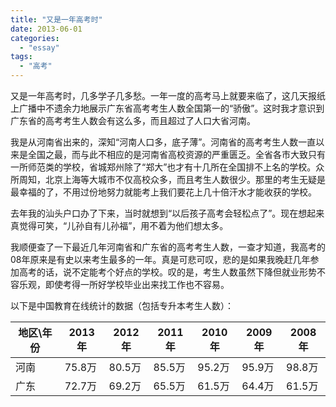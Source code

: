 ```yaml
---
title: "又是一年高考时"
date: 2013-06-01
categories: 
  - "essay"
tags: 
  - "高考"
---
```


又是一年高考时，几多学子几多愁。一年一度的高考马上就要来临了，这几天报纸上广播中不遗余力地展示广东省高考考生人数全国第一的“骄傲”。这时我才意识到广东省的高考考生人数会有这么多，而且超过了人口大省河南。

我是从河南省出来的，深知“河南人口多，底子薄”。河南省的高考考生人数一直以来是全国之最，而与此不相应的是河南省高校资源的严重匮乏。全省各市大致只有一所师范类的学校，省城郑州除了“郑大”也才有十几所在全国排不上名的学校。众所周知，北京上海等大城市不仅高校众多，而且考生人数很少。那里的考生无疑是最幸福的了，不用过份地努力就能考上我们要花上几十倍汗水才能收获的学校。

去年我的汕头户口办了下来，当时就想到“以后孩子高考会轻松点了”。现在想起来真觉得可笑，“儿孙自有儿孙福”，用不着为他们想太多。

我顺便查了一下最近几年河南省和广东省的高考考生人数，一查才知道，我高考的08年原来是有史以来考生最多的一年。真是可悲可叹，悲的是如果我晚赶几年参加高考的话，说不定能考个好点的学校。叹的是，考生人数虽然下降但就业形势不容乐观，即使考得一所好学校毕业出来找工作也不容易。

以下是中国教育在线统计的数据（包括专升本考生人数）：

| **地区\\年份** | **2013年** | **2012年** | **2011年** | **2010年** | **2009年** | **2008年** |
| --- | --- | --- | --- | --- | --- | --- |
| 河南 | 75.8万 | 80.5万 | 85.5万 | 95.2万 | 95.9万 | 98.8万 |
| 广东 | 72.7万 | 69.2万 | 65.5万 | 61.5万 | 64.4万 | 61.5万 |
